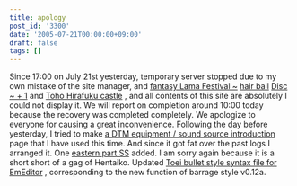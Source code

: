 ```yaml
---
title: apology
post_id: '3300'
date: '2005-07-21T00:00:00+09:00'
draft: false
tags: []
---
```


Since 17:00 on July 21st yesterday, temporary server stopped due to my own mistake of the site manager, and [fantasy Lama Festival ~](http://lama.danmaq.com/lama/) [hair ball](/!/thA/) [Disc ~ + 1](http://lama.danmaq.com/lama/) and [Toho Hirafuku castle](/!/thA/) , and all contents of this site are absolutely I could not display it. We will report on completion around 10:00 today because the recovery was completed completely. We apologize to everyone for causing a great inconvenience. Following the day before yesterday, I tried to make [a DTM equipment / sound source introduction](/category/goods?tag=dtm-tools) page that I have used this time. And since it got fat over the past logs I arranged it. One [eastern part SS](/tag/square) added. I am sorry again because it is a short short of a gag of Hentaiko. Updated [Toei bullet style syntax file for EmEditor](/emeditor-danmakufu) , corresponding to the new function of barrage style v0.12a.